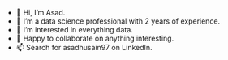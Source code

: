 - 👋 Hi, I’m Asad.
- 🌱 I’m a data science professional with 2 years of experience.
- 👀 I’m interested in everything data.
- 💞️ Happy to collaborate on anything interesting.
- 📫 Search for asadhusain97 on LinkedIn.

<!---
asadperson/asadperson is a ✨ special ✨ repository because its `README.md` (this file) appears on your GitHub profile.
You can click the Preview link to take a look at your changes.
--->
